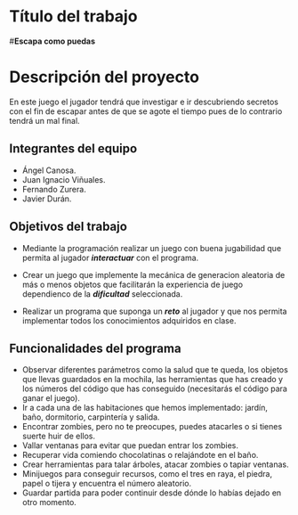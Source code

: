 # Título del trabajo
#**Escapa como puedas**

# Descripción del proyecto
En este juego el jugador tendrá que investigar e ir descubriendo secretos con el fin de escapar antes de que se agote el tiempo pues de lo contrario tendrá un mal final.

## Integrantes del equipo

* Ángel Canosa. 
* Juan Ignacio Viñuales. 
* Fernando Zurera.
* Javier Durán. 

## Objetivos del trabajo

- Mediante la programación realizar un juego con buena jugabilidad que permita al jugador _**interactuar**_ con el programa.

- Crear un juego que implemente la mecánica de generacion aleatoria de más o menos objetos que facilitarán la experiencia de juego dependienco de la _**dificultad**_ seleccionada.

- Realizar un programa que suponga un _**reto**_ al jugador y que nos permita implementar todos los conocimientos adquiridos en clase.

## Funcionalidades del programa

* Observar diferentes parámetros como la salud que te queda, los objetos que llevas guardados en la mochila, las herramientas que has creado y los números del código que has conseguido (necesitarás el código para ganar el juego). 
* Ir a cada una de las habitaciones que hemos implementado: jardín, baño, dormitorio, carpintería y salida.
* Encontrar zombies, pero no te preocupes, puedes atacarles o si tienes suerte huir de ellos.
* Vallar ventanas para evitar que puedan entrar los zombies.
* Recuperar vida comiendo chocolatinas o relajándote en el baño.
* Crear herramientas para talar árboles, atacar zombies o tapiar ventanas.
* Minijuegos para conseguir recursos, como el tres en raya, el piedra, papel o tijera y encuentra el número aleatorio. 
* Guardar partida para poder continuir desde dónde lo habías dejado en otro momento.
